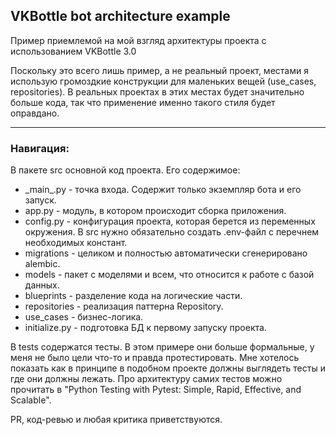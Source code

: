 ## VKBottle bot architecture example

Пример приемлемой на мой взгляд архитектуры проекта с использованием VKBottle 3.0

Поскольку это всего лишь пример, а не реальный проект, местами я использую громоздкие конструкции для маленьких вещей (use_cases, repositories). 
В реальных проектах в этих местах будет значительно больше кода, так что применение именно такого стиля будет оправдано. 

---

### Навигация:

В пакете src основной код проекта. Его содержимое:

- &#95;main&#95;.py - точка входа. Содержит только экземпляр бота и его запуск.
- app.py - модуль, в котором происходит сборка приложения. 
- config.py - конфигурация проекта, которая берется из переменных окружения. В src нужно обязательно создать .env-файл с перечнем необходимых констант.
- migrations - целиком и полностью автоматически сгенерировано alembic. 
- models - пакет с моделями и всем, что относится к работе с базой данных.
- blueprints - разделение кода на логические части.
- repositories - реализация паттерна Repository.
- use_cases - бизнес-логика.
- initialize.py - подготовка БД к первому запуску проекта.

В tests содержатся тесты. В этом примере они больше формальные, у меня не было цели что-то и правда протестировать.
Мне хотелось показать как в принципе в подобном проекте должны выглядеть тесты и где они должны лежать.
Про архитектуру самих тестов можно прочитать в "Python Testing with Pytest: Simple, Rapid, Effective, and Scalable".

PR, код-ревью и любая критика приветствуются.
